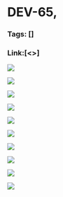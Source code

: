 # DEV-65,
### Tags: []
### Link:[<>]

![](../images/DEV-65/DEV-65-A1.png)

![](../images/DEV-65/DEV-65-A2.png)

![](../images/DEV-65/DEV-65-A3.png)

![](../images/DEV-65/DEV-65-A4.png)

![](../images/DEV-65/DEV-65-A5.png)

![](../images/DEV-65/DEV-65-A6.png)

![](../images/DEV-65/DEV-65-A7.png)

![](../images/DEV-65/DEV-65-A8.png)

![](../images/DEV-65/DEV-65-A9.png)

![](../images/DEV-65/DEV-65-A10.png)

